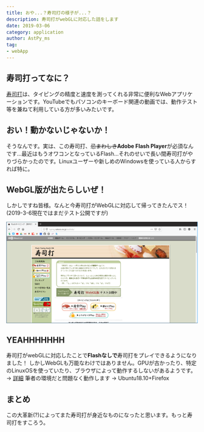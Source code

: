 ```yaml
---
title: おや...？寿司打の様子が...？
description: 寿司打がwebGLに対応した話をします
date: 2019-03-06
category: application
author: AstPy_ms
tag:
- webApp
---
```


## 寿司打ってなに？
[寿司打](http://typing.sakura.ne.jp/sushida/)は、タイピングの精度と速度を測ってくれる非常に便利なWebアプリケーションです。YouTubeでもパソコンのキーボード関連の動画では、動作テスト等を兼ねて利用している方が多いみたいです。

## おい！動かないじゃないか！
そうなんです。実は、この寿司打、~~忌まわしき~~**Adobe Flash Player**が必須なんです...最近はもうオワコンとなっているFlash...それのせいで長い間寿司打がやりづらかったのです。Linuxユーザーや新しめのWindowsを使っている人からすれば特に。

## WebGL版が出たらしいぜ！
しかしですね皆様。なんと今寿司打がWebGLに対応して帰ってきたんでス！(2019-3-6現在ではまだテスト公開ですが)

![](../.vuepress/public/imgs/sushida.png)

## YEAHHHHHHH
寿司打がwebGLに対応したことで**Flashなしで**寿司打をプレイできるようになりました！
しかしWebGLも万能なわけではありません。GPUが古かったり、特定のLinuxOSを使っていたり、ブラウザによって動作するしないがあるようです。→ [詳細](http://mux.eee.u-ryukyu.ac.jp/nmny/wiki/index.php/WebGL%E3%81%AE%E6%9C%89%E5%8A%B9%E5%8C%96%E6%89%8B%E9%A0%86)
筆者の環境だと問題なく動作します → Ubuntu18.10+Firefox

## まとめ
この大革新(?)によってまた寿司打が身近なものになったと思います。もっと寿司打をすころう。